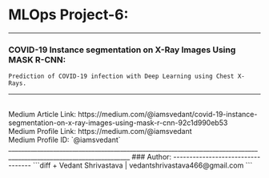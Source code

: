 # MLOps Project-6:
____________________________________________________________________________________________________________________
### COVID-19 Instance segmentation on X-Ray Images Using MASK R-CNN:
`Prediction of COVID-19 infection with Deep Learning using Chest X-Rays.`
____________________________________________________________________________________________________________________
</br>
Medium Article Link: https://medium.com/@iamsvedant/covid-19-instance-segmentation-on-x-ray-images-using-mask-r-cnn-92c1d990eb53
</br>
Medium Profile Link: https://medium.com/@iamsvedant
</br>
Medium Profile ID: `@iamsvedant`
____________________________________________________________________________________________________________________
### Author:
----------------------------------
```diff
+ Vedant Shrivastava | vedantshrivastava466@gmail.com
```
